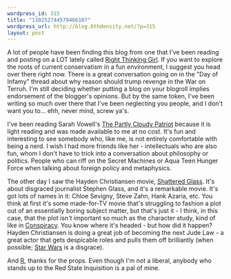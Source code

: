 ```yaml
--- 
wordpress_id: 315
title: "110252744579466107"
wordpress_url: http://blog.6thdensity.net/?p=315
layout: post
---
```

A lot of people have been finding this blog from one that I've been reading and posting on a LOT lately called <a href="http://rightthinkinggirl.typepad.com">Right Thinking Girl</a>.  If you want to explore the roots of current conservatism in a fun environment, I suggest you head over there right now.  There is a great conversation going on in the "Day of Infamy" thread about why reason should trump revenge in the War on Terruh.  I'm still deciding whether putting a blog on your blogroll implies endorsement of the blogger's opinions.  But by the same token, I've been writing so much over there that I've been neglecting you people, and I don't want you to... ehh, never mind, screw ya's.

I've been reading Sarah Vowell's <u>The Partly Cloudy Patriot</u> because it is light reading and was made available to me at no cost.  It's fun and interesting to see somebody who, like me, is not entirely comfortable with being a nerd.  I wish I had more friends like her - intellectuals who are also fun, whom I don't have to trick into a conversation about philosophy or politics.  People who can riff on the Secret Machines or Aqua Teen Hunger Force when talking about foreign policy and metaphysics.

The other day I saw the Hayden Christiansen movie, <u>Shattered Glass</u>.  It's about disgraced journalist Stephen Glass, and it's a remarkable movie.  It's got lots of names in it: Chloe Sevigny, Steve Zahn, Hank Azaria, etc.  You think at first it's some made-for-TV movie that's struggling to fashion a plot out of an essentially boring subject matter, but that's just it - I think, in this case, that the plot isn't important so much as the character study, kind of like in <u>Conspiracy</u>.  You know where it's headed - but how did it happen?  Hayden Christiansen is doing a great job of becoming the next Jude Law - a great actor that gets despicable roles and pulls them off brilliantly (when possible; <u>Star Wars</u> is a disgrace).

And <a href="http://choosewisely.blogspot.com/">R</a>, thanks for the props.  Even though I'm not a liberal, anybody who stands up to the Red State Inquisition is a pal of mine.
